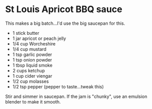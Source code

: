 # St Louis Apricot BBQ sauce

This makes a big batch...I'd use the big saucepan for this.  

* 1 stick butter
* 1 jar apricot or peach jelly
* 1/4 cup Worcheshire 
* 1/4 cup mustard
* 1 tsp garlic powder
* 1 tsp onion powder
* 1 tbsp liquid smoke
* 2 cups ketchup
* 1 cup cider viengar
* 1/2 cup molasses
* 1/2 tsp pepper (pepper to taste...tweak this)

Stir and simmer in saucepan.  If the jam is "chunky", use an emulsion blender to make it smooth.

